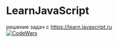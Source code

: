 # LearnJavaScript
решение задач с https://learn.javascript.ru 
<br>
<a href="https://www.codewars.com/users/remy_lee_bo"><img src="https://www.codewars.com/users/remy_lee_bo/badges/large" alt="CodeWars"></a>


